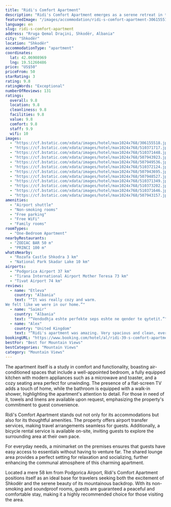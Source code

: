 ```yaml
---
title: "Ridi's Comfort Apartment"
description: "Ridi's Comfort Apartment emerges as a serene retreat in the heart of Shkodër, offering breathtaking mountain views and a promise of tranquility just 49 km away from the bustling Port of Bar."
featuredImage: "/images/accommodation/ridi-s-comfort-apartment-306155518.jpg"
language: en
slug: ridi-s-comfort-apartment
address: "Rruga Qemal Draçini, Shkodër, Albania"
city: "Shkodër"
location: "Shkodër"
accommodationType: "apartment"
coordinates:
  lat: 42.06908969
  lng: 19.51260486
price: "US$50"
priceFrom: 50
starRating: 3
rating: 9.8
ratingWords: "Exceptional"
numberOfReviews: 131
ratings:
  overall: 9.8
  location: 9.8
  cleanliness: 9.8
  facilities: 9.8
  value: 9.8
  comfort: 9.8
  staff: 9.9
  wifi: 10
images:
  - "https://cf.bstatic.com/xdata/images/hotel/max1024x768/306155518.jpg?k=368087d2124776ac8d2d17f4676b206cd43d214a8dbd7c8c66da8c2d1a5980b8&o=&hp=1"
  - "https://cf.bstatic.com/xdata/images/hotel/max1024x768/510371717.jpg?k=7504e9636c96663e919918d471b3b82356825171229a9d3380de415f5929c1dc&o=&hp=1"
  - "https://cf.bstatic.com/xdata/images/hotel/max1024x768/510371448.jpg?k=3ae958814480a5c0b61226b2296a211c1b010fa22a779b75dfb865032fe97dbd&o=&hp=1"
  - "https://cf.bstatic.com/xdata/images/hotel/max1024x768/507943923.jpg?k=89d4f25494c4af0545e72e71ea149e9ffbcb90b8a5808307579ba281ed5e37dd&o=&hp=1"
  - "https://cf.bstatic.com/xdata/images/hotel/max1024x768/507949536.jpg?k=6792f15116e0b45a18693f08dea0f8239cb29148d24364cf15aa3a1e1be8bca2&o=&hp=1"
  - "https://cf.bstatic.com/xdata/images/hotel/max1024x768/510372124.jpg?k=471d0e6b23e0f6d51ee2862ea12fe16411500429e854e1487834435a915e8458&o=&hp=1"
  - "https://cf.bstatic.com/xdata/images/hotel/max1024x768/507943695.jpg?k=cfe11ab2763d04934e3ea8948eb3c9f7ccefec85e0e7b615f2e7766335f19762&o=&hp=1"
  - "https://cf.bstatic.com/xdata/images/hotel/max1024x768/507948527.jpg?k=6543dd50ce9df81788403ea3c196fe75f73931c858396099f32d595031dc19ae&o=&hp=1"
  - "https://cf.bstatic.com/xdata/images/hotel/max1024x768/510371349.jpg?k=ec33bc9f0813f554585a0058db46bd7b619e28ff156a3710eeb4c515c3597ebe&o=&hp=1"
  - "https://cf.bstatic.com/xdata/images/hotel/max1024x768/510373202.jpg?k=69ff5a4b11528f959d290ecff06851e58189848229549b50240e06a3c46d499f&o=&hp=1"
  - "https://cf.bstatic.com/xdata/images/hotel/max1024x768/510371646.jpg?k=2e079e27d944da7d47e60de2744c6cde577df807ed49d1558cd6b1f406ec750b&o=&hp=1"
  - "https://cf.bstatic.com/xdata/images/hotel/max1024x768/507943157.jpg?k=8c5f36d9a0e6027864f9f741bc9cd0cc881c7edbfab4e0e26aef08281f5b725e&o=&hp=1"
amenities:
  - "Airport shuttle"
  - "Non-smoking rooms"
  - "Free parking"
  - "Free WiFi"
  - "Family rooms"
roomTypes:
  - "One-Bedroom Apartment"
nearbyRestaurants:
  - "ZODIAC BAR 50 m"
  - "PRINCI 100 m"
whatsNearby:
  - "Rozafa Castle Shkodra 3 km"
  - "National Park Skadar Lake 10 km"
airports:
  - "Podgorica Airport 37 km"
  - "Tirana International Airport Mother Teresa 73 km"
  - "Tivat Airport 74 km"
reviews:
  - name: "Etleva"
    country: "Albania"
    text: "“It was really cozy and warm.
We felt like we were in our home.”"
  - name: "Saimir"
    country: "Albania"
    text: "“Vendodhja eshte perfekte seps eshte ne qender te qytetit.”"
  - name: "Alex"
    country: "United Kingdom"
    text: "“Ridi's apartment was amazing. Very spacious and clean, everything you need as a solo traveller or a family. Ridi as a host was amazing and very welcoming and helpful, and always available through whatsapp. I will definitely be staying here again...”"
bookingURL: "https://www.booking.com/hotel/al/ridi-39-s-comfort-apartment-shkoder.en-gb.html?aid=8035640"
bestFor: "Best for Mountain Views"
bestCategories: "Mountain Views"
category: "Mountain Views"
---
```


The apartment itself is a study in comfort and functionality, boasting air-conditioned spaces that include a well-appointed bedroom, a fully equipped kitchen with modern appliances such as a microwave and toaster, and a cozy seating area perfect for unwinding. The presence of a flat-screen TV adds a touch of home, while the bathroom is equipped with a walk-in shower, highlighting the apartment's attention to detail. For those in need of it, towels and linens are available upon request, emphasizing the property's commitment to guest convenience.

Ridi's Comfort Apartment stands out not only for its accommodations but also for its thoughtful amenities. The property offers airport transfer services, making travel arrangements seamless for guests. Additionally, a bicycle rental service is available on-site, inviting guests to explore the surrounding area at their own pace.

For everyday needs, a minimarket on the premises ensures that guests have easy access to essentials without having to venture far. The shared lounge area provides a perfect setting for relaxation and socializing, further enhancing the communal atmosphere of this charming apartment.

Located a mere 58 km from Podgorica Airport, Ridi's Comfort Apartment positions itself as an ideal base for travelers seeking both the excitement of Shkodër and the serene beauty of its mountainous backdrop. With its non-smoking and soundproof rooms, guests are guaranteed a peaceful and comfortable stay, making it a highly recommended choice for those visiting the area.